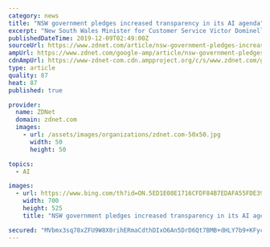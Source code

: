 ```yaml
---
category: news
title: "NSW government pledges increased transparency in its AI agenda"
excerpt: "New South Wales Minister for Customer Service Victor Dominello has pledged that transparency will be the focus for the state government when it formally launches its artificial intelligence (AI) strategy early March next year. \"As a citizen, the biggest question in the next five to 10 years is transparency. Who is ultimately making that ..."
publishedDateTime: 2019-12-09T02:49:00Z
sourceUrl: https://www.zdnet.com/article/nsw-government-pledges-increased-transparency-in-its-ai-agenda/
ampUrl: https://www.zdnet.com/google-amp/article/nsw-government-pledges-increased-transparency-in-its-ai-agenda/
cdnAmpUrl: https://www-zdnet-com.cdn.ampproject.org/c/s/www.zdnet.com/google-amp/article/nsw-government-pledges-increased-transparency-in-its-ai-agenda/
type: article
quality: 87
heat: 87
published: true

provider:
  name: ZDNet
  domain: zdnet.com
  images:
    - url: /assets/images/organizations/zdnet.com-50x50.jpg
      width: 50
      height: 50

topics:
  - AI

images:
  - url: https://www.bing.com/th?id=ON.5ED1E08E1716CFDF84B7EDAFA55FDE39
    width: 700
    height: 525
    title: "NSW government pledges increased transparency in its AI agenda"

secured: "MVbmx3sq78xZFU9W8X0rihERmaCdthDIxO6An5DrD6Qt7BMB+dHLY7b9+KFycfRP+gXvf3JV8NdK3O0vTH+50N3YOv5kYpRLrBYFsfYYm33qzxtOxQitva9dvCMr8Y98yNtH/PejzGncWNjTxmEqwv7tXCJgBaP6oJoQaD43YhtbOySXIpW6ocUn03vFOlvkWJf2V3DRnYljpvdBZxGrtKnTRa87mnprmbvRyPzmv/RUCTnuDrE7iX+O+OCMUx3FfY1kLgLYVabXXytmXhvr0w==;Pu5dQojZlDy5NXHQ18dzjA=="
---
```


